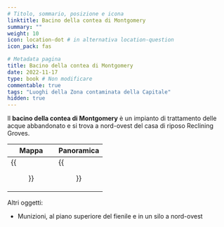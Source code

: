 ```yaml
---
# Titolo, sommario, posizione e icona
linktitle: Bacino della contea di Montgomery
summary: ""
weight: 10
icon: location-dot # in alternativa location-question
icon_pack: fas

# Metadata pagina
title: Bacino della contea di Montgomery
date: 2022-11-17
type: book # Non modificare
commentable: true
tags: "Luoghi della Zona contaminata della Capitale"
hidden: true
---
```


<div class="fo3">

Il **bacino della contea di Montgomery** è un impianto di trattamento delle acque abbandonato e si trova a nord-ovest del casa di riposo Reclining Groves.

| Mappa                      | Panoramica                            |
| -------------------------- | ------------------------------------- |
| {{<figure src="fo3/MC_Reservoir_loc.webp">}} | {{<figure src="fo3/Montgomery_County_Reservoir.webp">}} |



Altri oggetti:
- Munizioni, al piano superiore del fienile e in un silo a nord-ovest


</div>